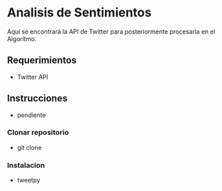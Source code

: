 # Analisis de Sentimientos
Aquí se encontrará la API de Twitter para posteriormente procesarla en el Algorítmo.
## Requerimientos
- Twitter API
## Instrucciones
- pendiente
### Clonar repositorio
- git clone 

### Instalacion
- tweetpy